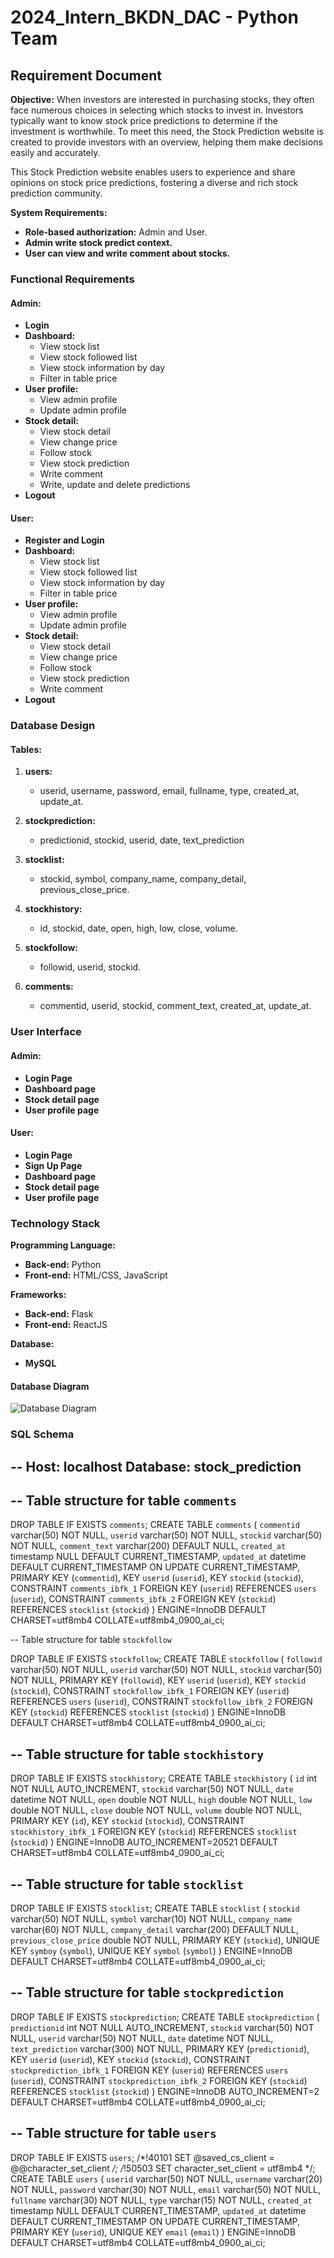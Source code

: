 # 2024_Intern_BKDN_DAC - Python Team

## Requirement Document

**Objective:**
When investors are interested in purchasing stocks, they often face numerous choices in selecting which stocks to invest in. Investors typically want to know stock price predictions to determine if the investment is worthwhile. To meet this need, the Stock Prediction website is created to provide investors with an overview, helping them make decisions easily and accurately.

This Stock Prediction website enables users to experience and share opinions on stock price predictions, fostering a diverse and rich stock prediction community.

**System Requirements:**
- **Role-based authorization:** Admin and User.
- **Admin write stock predict context.**
- **User can view and write comment about stocks.**


### Functional Requirements

#### Admin:
- **Login**
- **Dashboard:**
  - View stock list
  - View stock followed list
  - View stock information by day
  - Filter in table price
- **User profile:**
  - View admin profile
  - Update admin profile
- **Stock detail:**
  - View stock detail
  - View change price
  - Follow stock
  - View stock prediction
  - Write comment
  - Write, update and delete predictions
- **Logout**

#### User:
- **Register and Login**
- **Dashboard:**
  - View stock list
  - View stock followed list
  - View stock information by day
  - Filter in table price
- **User profile:**
  - View admin profile
  - Update admin profile
- **Stock detail:**
  - View stock detail
  - View change price
  - Follow stock
  - View stock prediction
  - Write comment
- **Logout**


### Database Design

#### Tables:
1. **users:**
   - userid, username, password, email, fullname, type, created_at, update_at.

2. **stockprediction:**
   - predictionid, stockid, userid, date, text_prediction

3. **stocklist:**
   - stockid, symbol, company_name, company_detail, previous_close_price.

4. **stockhistory:**
   - id, stockid, date, open, high, low, close, volume.

5. **stockfollow:**
   - followid, userid, stockid.

5. **comments:**
   - commentid, userid, stockid, comment_text, created_at, update_at.
### User Interface

#### Admin:
- **Login Page**
- **Dashboard page**
- **Stock detail page**
- **User profile page**

#### User:
- **Login Page**
- **Sign Up Page**
- **Dashboard page**
- **Stock detail page**
- **User profile page**

### Technology Stack

**Programming Language:**
- **Back-end:** Python 
- **Front-end:** HTML/CSS, JavaScript

**Frameworks:**
- **Back-end:** Flask
- **Front-end:** ReactJS

**Database:**
- **MySQL**

#### Database Diagram
![Database Diagram](https://github.com/dtvn-training/2024-dn-python-stockprediction/blob/developer/Frontend/public/assets/DB.png)

### SQL Schema

-- Host: localhost    Database: stock_prediction
--

-- Table structure for table `comments`
--
DROP TABLE IF EXISTS `comments`;
CREATE TABLE `comments` (
  `commentid` varchar(50) NOT NULL,
  `userid` varchar(50) NOT NULL,
  `stockid` varchar(50) NOT NULL,
  `comment_text` varchar(200) DEFAULT NULL,
  `created_at` timestamp NULL DEFAULT CURRENT_TIMESTAMP,
  `updated_at` datetime DEFAULT CURRENT_TIMESTAMP ON UPDATE CURRENT_TIMESTAMP,
  PRIMARY KEY (`commentid`),
  KEY `userid` (`userid`),
  KEY `stockid` (`stockid`),
  CONSTRAINT `comments_ibfk_1` FOREIGN KEY (`userid`) REFERENCES `users` (`userid`),
  CONSTRAINT `comments_ibfk_2` FOREIGN KEY (`stockid`) REFERENCES `stocklist` (`stockid`)
) ENGINE=InnoDB DEFAULT CHARSET=utf8mb4 COLLATE=utf8mb4_0900_ai_ci;

-- Table structure for table `stockfollow`

DROP TABLE IF EXISTS `stockfollow`;
CREATE TABLE `stockfollow` (
  `followid` varchar(50) NOT NULL,
  `userid` varchar(50) NOT NULL,
  `stockid` varchar(50) NOT NULL,
  PRIMARY KEY (`followid`),
  KEY `userid` (`userid`),
  KEY `stockid` (`stockid`),
  CONSTRAINT `stockfollow_ibfk_1` FOREIGN KEY (`userid`) REFERENCES `users` (`userid`),
  CONSTRAINT `stockfollow_ibfk_2` FOREIGN KEY (`stockid`) REFERENCES `stocklist` (`stockid`)
) ENGINE=InnoDB DEFAULT CHARSET=utf8mb4 COLLATE=utf8mb4_0900_ai_ci;

-- Table structure for table `stockhistory`
--
DROP TABLE IF EXISTS `stockhistory`;
CREATE TABLE `stockhistory` (
  `id` int NOT NULL AUTO_INCREMENT,
  `stockid` varchar(50) NOT NULL,
  `date` datetime NOT NULL,
  `open` double NOT NULL,
  `high` double NOT NULL,
  `low` double NOT NULL,
  `close` double NOT NULL,
  `volume` double NOT NULL,
  PRIMARY KEY (`id`),
  KEY `stockid` (`stockid`),
  CONSTRAINT `stockhistory_ibfk_1` FOREIGN KEY (`stockid`) REFERENCES `stocklist` (`stockid`)
) ENGINE=InnoDB AUTO_INCREMENT=20521 DEFAULT CHARSET=utf8mb4 COLLATE=utf8mb4_0900_ai_ci;

-- Table structure for table `stocklist`
--
DROP TABLE IF EXISTS `stocklist`;
CREATE TABLE `stocklist` (
  `stockid` varchar(50) NOT NULL,
  `symbol` varchar(10) NOT NULL,
  `company_name` varchar(60) NOT NULL,
  `company_detail` varchar(200) DEFAULT NULL,
  `previous_close_price` double NOT NULL,
  PRIMARY KEY (`stockid`),
  UNIQUE KEY `symboy` (`symbol`),
  UNIQUE KEY `symbol` (`symbol`)
) ENGINE=InnoDB DEFAULT CHARSET=utf8mb4 COLLATE=utf8mb4_0900_ai_ci;

-- Table structure for table `stockprediction`
--
DROP TABLE IF EXISTS `stockprediction`;
CREATE TABLE `stockprediction` (
  `predictionid` int NOT NULL AUTO_INCREMENT,
  `stockid` varchar(50) NOT NULL,
  `userid` varchar(50) NOT NULL,
  `date` datetime NOT NULL,
  `text_prediction` varchar(300) NOT NULL,
  PRIMARY KEY (`predictionid`),
  KEY `userid` (`userid`),
  KEY `stockid` (`stockid`),
  CONSTRAINT `stockprediction_ibfk_1` FOREIGN KEY (`userid`) REFERENCES `users` (`userid`),
  CONSTRAINT `stockprediction_ibfk_2` FOREIGN KEY (`stockid`) REFERENCES `stocklist` (`stockid`)
) ENGINE=InnoDB AUTO_INCREMENT=2 DEFAULT CHARSET=utf8mb4 COLLATE=utf8mb4_0900_ai_ci;

-- Table structure for table `users`
--
DROP TABLE IF EXISTS `users`;
/*!40101 SET @saved_cs_client     = @@character_set_client */;
/*!50503 SET character_set_client = utf8mb4 */;
CREATE TABLE `users` (
  `userid` varchar(50) NOT NULL,
  `username` varchar(20) NOT NULL,
  `password` varchar(30) NOT NULL,
  `email` varchar(50) NOT NULL,
  `fullname` varchar(30) NOT NULL,
  `type` varchar(15) NOT NULL,
  `created_at` timestamp NULL DEFAULT CURRENT_TIMESTAMP,
  `updated_at` datetime DEFAULT CURRENT_TIMESTAMP ON UPDATE CURRENT_TIMESTAMP,
  PRIMARY KEY (`userid`),
  UNIQUE KEY `email` (`email`)
) ENGINE=InnoDB DEFAULT CHARSET=utf8mb4 COLLATE=utf8mb4_0900_ai_ci;
